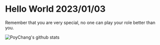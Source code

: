 # Hello World 2023/01/03

Remember that you are very special, no one can play your role better than you.

![PoyChang's github stats](https://github-readme-stats.vercel.app/api?username=poychang&show_icons=true&theme=dracula)
